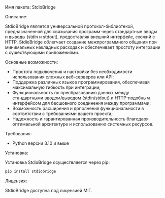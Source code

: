 Имя пакета: StdioBridge

Описание:

StdioBridge является универсальной протокол-библиотекой, предназначенной для связывания программ через стандартные вводы и выводы (stdin и stdout), предоставляя внешний интерфейс, схожий с HTTP. StdioBridge облегчает создание межпрограммного общения при минимальных накладных расходах и обеспечивает простоту интеграции с существующими приложениями.

Основные возможности:

- Простота подключения и настройки без необходимости использования сложных веб-серверов или API;
- Поддержка различных языков программирования, обеспечивая максимальную гибкость при интеграции;
- Функциональность по преобразованию данных между стандартными вводом/выводом (stdin/stdout) и HTTP-подобным интерфейсом для бесшовного соединения между программами;
- Возможность расширения и дополнения функциональности в соответствии с требованиями вашего проекта;
- Надежность и гарантированная производительность благодаря оптимальной архитектуре и использованию системных ресурсов.

Требования:

- Python версии 3.10 и выше

Установка:

Установка StdioBridge осуществляется через pip:

```bash
pip install stdiobridge
```

Лицензия:

StdioBridge доступна под лицензией MIT.